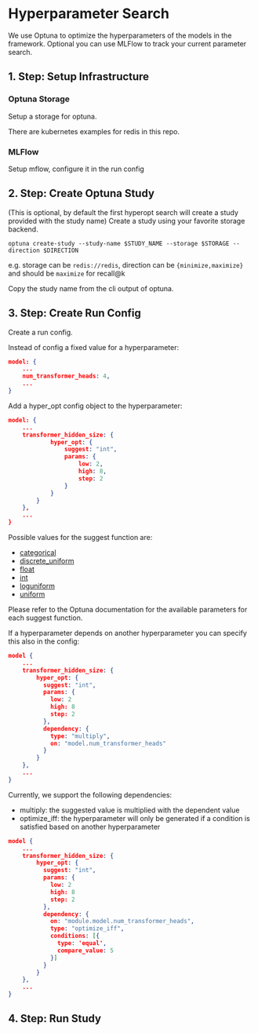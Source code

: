 # Hyperparameter Search

We use Optuna to optimize the hyperparameters of the models in the framework.
Optional you can use MLFlow to track your current parameter search.

## 1. Step: Setup Infrastructure

### Optuna Storage

Setup a storage for optuna.

There are kubernetes examples for redis in this repo.

### MLFlow

Setup mflow, configure it in the run config

## 2. Step: Create Optuna Study

(This is optional, by default the first hyperopt search
will create a study provided with the study name)
Create a study using your favorite storage backend.

```
optuna create-study --study-name $STUDY_NAME --storage $STORAGE --direction $DIRECTION
```

e.g. storage can be `redis://redis`, direction can be `{minimize,maximize}` and should be `maximize` for recall@k

Copy the study name from the cli output of optuna.


## 3. Step: Create Run Config

Create a run config.

Instead of config a fixed value for a hyperparameter:

``` json
model: {
    ...
    num_transformer_heads: 4,
    ...
}
```

Add a hyper_opt config object to the hyperparameter:

``` json
model: {
    ...
    transformer_hidden_size: {
            hyper_opt: {
                suggest: "int",
                params: {
                    low: 2,
                    high: 8,
                    step: 2
                }
            }
        }
    },
    ...
}
```

Possible values for the suggest function are:

- [categorical](https://optuna.readthedocs.io/en/stable/reference/generated/optuna.trial.Trial.html#optuna.trial.Trial.suggest_categorical)
- [discrete_uniform](https://optuna.readthedocs.io/en/stable/reference/generated/optuna.trial.Trial.html#optuna.trial.Trial.suggest_discrete_uniform)
- [float](https://optuna.readthedocs.io/en/stable/reference/generated/optuna.trial.Trial.html#optuna.trial.Trial.suggest_float)
- [int](https://optuna.readthedocs.io/en/stable/reference/generated/optuna.trial.Trial.html#optuna.trial.Trial.suggest_int)
- [loguniform](https://optuna.readthedocs.io/en/stable/reference/generated/optuna.trial.Trial.html#optuna.trial.Trial.suggest_loguniform)
- [uniform](https://optuna.readthedocs.io/en/stable/reference/generated/optuna.trial.Trial.html#optuna.trial.Trial.suggest_uniform)

Please refer to the Optuna documentation for the available parameters for each suggest function. 

If a hyperparameter depends on another hyperparameter you can specify this also in the config:

``` json
model {
    ...
    transformer_hidden_size: {
        hyper_opt: {
          suggest: "int",
          params: {
            low: 2
            high: 8
            step: 2
          },
          dependency: {
            type: "multiply",
            on: "model.num_transformer_heads"
          }
        }
    },
    ...
}
```

Currently, we support the following dependencies:

* multiply: the suggested value is multiplied with the dependent value
* optimize_iff: the hyperparameter will only be generated if a condition is satisfied based on another hyperparameter

``` json
model {
    ...
    transformer_hidden_size: {
        hyper_opt: {
          suggest: "int",
          params: {
            low: 2
            high: 8
            step: 2
          },
          dependency: {
            on: "module.model.num_transformer_heads",
            type: "optimize_iff",
            conditions: [{
              type: 'equal',
              compare_value: 5
            }]
          }
        }
    },
    ...
}
```

## 4. Step: Run Study